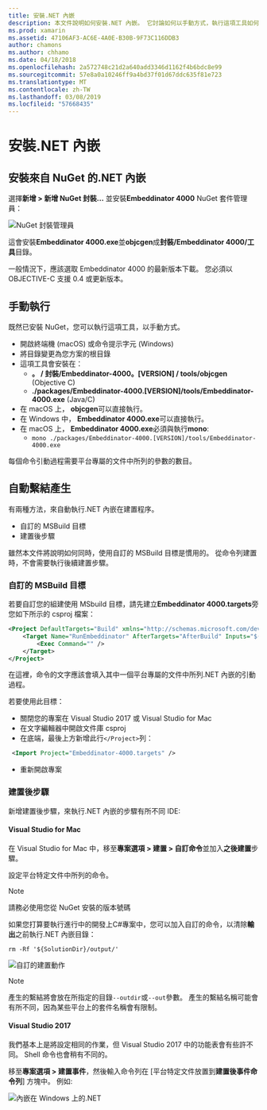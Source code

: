 ```yaml
---
title: 安裝.NET 內嵌
description: 本文件說明如何安裝.NET 內嵌。 它討論如何以手動方式，執行這項工具如何產生繫結如何自動執行，使用自訂的 MSBuild 目標和必要的建置後步驟。
ms.prod: xamarin
ms.assetid: 47106AF3-AC6E-4A0E-B30B-9F73C116DDB3
author: chamons
ms.author: chhamo
ms.date: 04/18/2018
ms.openlocfilehash: 2a572748c21d2a640add3346d1162f4b6bdc8e99
ms.sourcegitcommit: 57e8a0a10246ff9a4bd37f01d67ddc635f81e723
ms.translationtype: MT
ms.contentlocale: zh-TW
ms.lasthandoff: 03/08/2019
ms.locfileid: "57668435"
---
```

# <a name="installing-net-embedding"></a>安裝.NET 內嵌

## <a name="installing-net-embedding-from-nuget"></a>安裝來自 NuGet 的.NET 內嵌

選擇**新增 > 新增 NuGet 封裝...** 並安裝**Embeddinator 4000** NuGet 套件管理員：

![NuGet 封裝管理員](images/visualstudionuget.png)

這會安裝**Embeddinator 4000.exe**並**objcgen**成**封裝/Embeddinator 4000/工具**目錄。

一般情況下，應該選取 Embeddinator 4000 的最新版本下載。 您必須以 OBJECTIVE-C 支援 0.4 或更新版本。

## <a name="running-manually"></a>手動執行

既然已安裝 NuGet，您可以執行這項工具，以手動方式。

- 開啟終端機 (macOS) 或命令提示字元 (Windows)
- 將目錄變更為您方案的根目錄
- 這項工具會安裝在：
    - **。 / 封裝/Embeddinator-4000。[VERSION] / tools/objcgen** (Objective C)
    - **./packages/Embeddinator-4000.[VERSION]/tools/Embeddinator-4000.exe** (Java/C)
- 在 macOS 上， **objcgen**可以直接執行。
- 在 Windows 中， **Embeddinator 4000.exe**可以直接執行。
- 在 macOS 上， **Embeddinator 4000.exe**必須與執行**mono**:
    - `mono ./packages/Embeddinator-4000.[VERSION]/tools/Embeddinator-4000.exe`

每個命令引動過程需要平台專屬的文件中所列的參數的數目。

## <a name="automatic-binding-generation"></a>自動繫結產生

有兩種方法，來自動執行.NET 內嵌在建置程序。

- 自訂的 MSBuild 目標
- 建置後步驟

雖然本文件將說明如何同時，使用自訂的 MSBuild 目標是慣用的。 從命令列建置時，不會需要執行後續建置步驟。

### <a name="custom-msbuild-targets"></a>自訂的 MSBuild 目標

若要自訂您的組建使用 MSbuild 目標，請先建立**Embeddinator 4000.targets**旁您如下所示的 csproj 檔案：

```xml
<Project DefaultTargets="Build" xmlns="http://schemas.microsoft.com/developer/msbuild/2003">
    <Target Name="RunEmbeddinator" AfterTargets="AfterBuild" Inputs="$(OutputPath)/$(AssemblyName).dll" Outputs="$(IntermediateOutputPath)/Embeddinator/$(AssemblyName).framework/$(AssemblyName)">
        <Exec Command="" />
    </Target>
</Project>
```

在這裡，命令的文字應該會填入其中一個平台專屬的文件中所列.NET 內嵌的引動過程。

若要使用此目標：

- 關閉您的專案在 Visual Studio 2017 或 Visual Studio for Mac
- 在文字編輯器中開啟文件庫 csproj
- 在底端，最後上方新增此行`</Project>`列：

```xml
 <Import Project="Embeddinator-4000.targets" />
```

- 重新開啟專案

### <a name="post-build-steps"></a>建置後步驟

新增建置後步驟，來執行.NET 內嵌的步驟有所不同 IDE:

#### <a name="visual-studio-for-mac"></a>Visual Studio for Mac

在 Visual Studio for Mac 中，移至**專案選項 > 建置 > 自訂命令**並加入**之後建置**步驟。

設定平台特定文件中所列的命令。

> [!NOTE]
> 請務必使用您從 NuGet 安裝的版本號碼

如果您打算要執行進行中的開發上C#專案中，您可以加入自訂的命令，以清除**輸出**之前執行.NET 內嵌目錄：

```shell
rm -Rf '${SolutionDir}/output/'
```

![自訂的建置動作](images/visualstudiocustombuild.png)

> [!NOTE]
> 產生的繫結將會放在所指定的目錄`--outdir`或`--out`參數。 產生的繫結名稱可能會有所不同，因為某些平台上的套件名稱會有限制。

#### <a name="visual-studio-2017"></a>Visual Studio 2017

我們基本上是將設定相同的作業，但 Visual Studio 2017 中的功能表會有些許不同。 Shell 命令也會稍有不同的。

移至**專案選項 > 建置事件**，然後輸入命令列在 [平台特定文件放置到**建置後事件命令列**] 方塊中。 例如: 

![內嵌在 Windows 上的.NET](images/visualstudiowindows.png)
